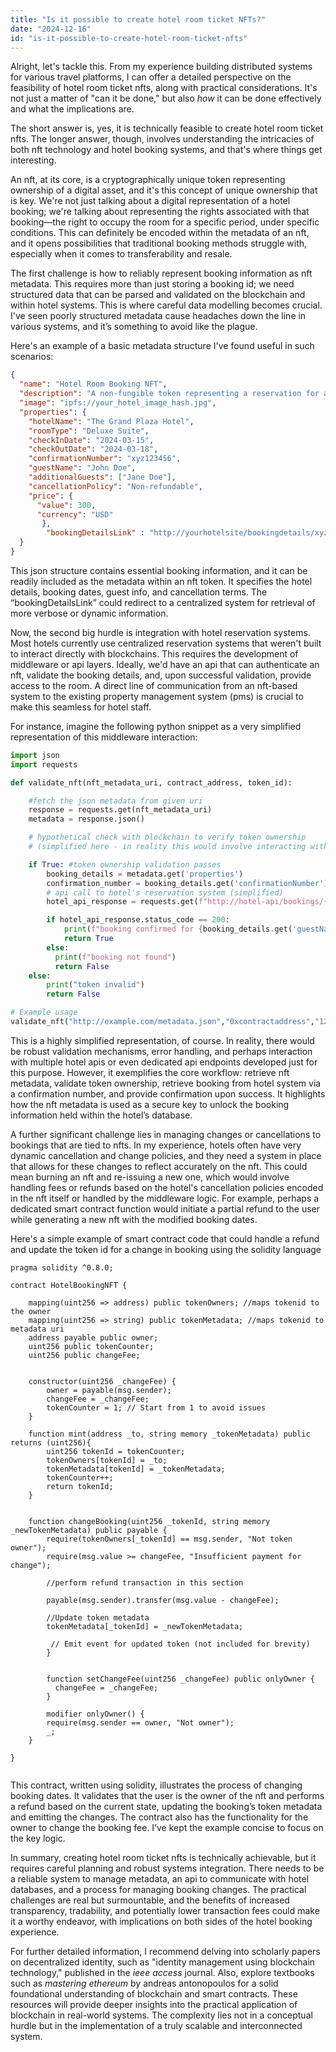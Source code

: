 ```yaml
---
title: "Is it possible to create hotel room ticket NFTs?"
date: "2024-12-16"
id: "is-it-possible-to-create-hotel-room-ticket-nfts"
---
```


Alright, let's tackle this. From my experience building distributed systems for various travel platforms, I can offer a detailed perspective on the feasibility of hotel room ticket nfts, along with practical considerations. It's not just a matter of "can it be done," but also *how* it can be done effectively and what the implications are.

The short answer is, yes, it is technically feasible to create hotel room ticket nfts. The longer answer, though, involves understanding the intricacies of both nft technology and hotel booking systems, and that's where things get interesting.

An nft, at its core, is a cryptographically unique token representing ownership of a digital asset, and it's this concept of unique ownership that is key. We're not just talking about a digital representation of a hotel booking; we're talking about representing the rights associated with that booking—the right to occupy the room for a specific period, under specific conditions. This can definitely be encoded within the metadata of an nft, and it opens possibilities that traditional booking methods struggle with, especially when it comes to transferability and resale.

The first challenge is how to reliably represent booking information as nft metadata. This requires more than just storing a booking id; we need structured data that can be parsed and validated on the blockchain and within hotel systems. This is where careful data modelling becomes crucial. I've seen poorly structured metadata cause headaches down the line in various systems, and it’s something to avoid like the plague.

Here's an example of a basic metadata structure I've found useful in such scenarios:

```json
{
  "name": "Hotel Room Booking NFT",
  "description": "A non-fungible token representing a reservation for a hotel room.",
  "image": "ipfs://your_hotel_image_hash.jpg",
  "properties": {
    "hotelName": "The Grand Plaza Hotel",
    "roomType": "Deluxe Suite",
    "checkInDate": "2024-03-15",
    "checkOutDate": "2024-03-18",
    "confirmationNumber": "xyz123456",
    "guestName": "John Doe",
    "additionalGuests": ["Jane Doe"],
    "cancellationPolicy": "Non-refundable",
    "price": {
      "value": 300,
      "currency": "USD"
       },
        "bookingDetailsLink" : "http://yourhotelsite/bookingdetails/xyz123456"
  }
}

```

This json structure contains essential booking information, and it can be readily included as the metadata within an nft token. It specifies the hotel details, booking dates, guest info, and cancellation terms. The “bookingDetailsLink” could redirect to a centralized system for retrieval of more verbose or dynamic information.

Now, the second big hurdle is integration with hotel reservation systems. Most hotels currently use centralized reservation systems that weren't built to interact directly with blockchains. This requires the development of middleware or api layers. Ideally, we'd have an api that can authenticate an nft, validate the booking details, and, upon successful validation, provide access to the room. A direct line of communication from an nft-based system to the existing property management system (pms) is crucial to make this seamless for hotel staff.

For instance, imagine the following python snippet as a very simplified representation of this middleware interaction:

```python
import json
import requests

def validate_nft(nft_metadata_uri, contract_address, token_id):

    #fetch the json metadata from given uri
    response = requests.get(nft_metadata_uri)
    metadata = response.json()

    # hypothetical check with blockchain to verify token ownership
    # (simplified here - in reality this would involve interacting with the blockchain api and the contract)

    if True: #token ownership validation passes
        booking_details = metadata.get('properties')
        confirmation_number = booking_details.get('confirmationNumber')
        # api call to hotel's reservation system (simplified)
        hotel_api_response = requests.get(f"http://hotel-api/bookings/{confirmation_number}")

        if hotel_api_response.status_code == 200:
            print(f"booking confirmed for {booking_details.get('guestName')}")
            return True
        else:
          print(f"booking not found")
          return False
    else:
        print("token invalid")
        return False

# Example usage
validate_nft("http://example.com/metadata.json","0xcontractaddress","123")

```

This is a highly simplified representation, of course. In reality, there would be robust validation mechanisms, error handling, and perhaps interaction with multiple hotel apis or even dedicated api endpoints developed just for this purpose. However, it exemplifies the core workflow: retrieve nft metadata, validate token ownership, retrieve booking from hotel system via a confirmation number, and provide confirmation upon success. It highlights how the nft metadata is used as a secure key to unlock the booking information held within the hotel’s database.

A further significant challenge lies in managing changes or cancellations to bookings that are tied to nfts. In my experience, hotels often have very dynamic cancellation and change policies, and they need a system in place that allows for these changes to reflect accurately on the nft. This could mean burning an nft and re-issuing a new one, which would involve handling fees or refunds based on the hotel's cancellation policies encoded in the nft itself or handled by the middleware logic. For example, perhaps a dedicated smart contract function would initiate a partial refund to the user while generating a new nft with the modified booking dates.

Here's a simple example of smart contract code that could handle a refund and update the token id for a change in booking using the solidity language

```solidity
pragma solidity ^0.8.0;

contract HotelBookingNFT {

    mapping(uint256 => address) public tokenOwners; //maps tokenid to the owner
    mapping(uint256 => string) public tokenMetadata; //maps tokenid to metadata uri
    address payable public owner;
    uint256 public tokenCounter;
    uint256 public changeFee;


    constructor(uint256 _changeFee) {
        owner = payable(msg.sender);
        changeFee = _changeFee;
        tokenCounter = 1; // Start from 1 to avoid issues
    }

    function mint(address _to, string memory _tokenMetadata) public returns (uint256){
        uint256 tokenId = tokenCounter;
        tokenOwners[tokenId] = _to;
        tokenMetadata[tokenId] = _tokenMetadata;
        tokenCounter++;
        return tokenId;
    }


    function changeBooking(uint256 _tokenId, string memory _newTokenMetadata) public payable {
        require(tokenOwners[_tokenId] == msg.sender, "Not token owner");
        require(msg.value >= changeFee, "Insufficient payment for change");

        //perform refund transaction in this section

        payable(msg.sender).transfer(msg.value - changeFee);

        //Update token metadata
        tokenMetadata[_tokenId] = _newTokenMetadata;

         // Emit event for updated token (not included for brevity)
        }


        function setChangeFee(uint256 _changeFee) public onlyOwner {
          changeFee = _changeFee;
        }

        modifier onlyOwner() {
        require(msg.sender == owner, "Not owner");
        _;
    }

}


```

This contract, written using solidity, illustrates the process of changing booking dates. It validates that the user is the owner of the nft and performs a refund based on the current state, updating the booking’s token metadata and emitting the changes. The contract also has the functionality for the owner to change the booking fee. I’ve kept the example concise to focus on the key logic.

In summary, creating hotel room ticket nfts is technically achievable, but it requires careful planning and robust systems integration. There needs to be a reliable system to manage metadata, an api to communicate with hotel databases, and a process for managing booking changes. The practical challenges are real but surmountable, and the benefits of increased transparency, tradability, and potentially lower transaction fees could make it a worthy endeavor, with implications on both sides of the hotel booking experience.

For further detailed information, I recommend delving into scholarly papers on decentralized identity, such as "identity management using blockchain technology," published in the *ieee access* journal. Also, explore textbooks such as *mastering ethereum* by andreas antonopoulos for a solid foundational understanding of blockchain and smart contracts. These resources will provide deeper insights into the practical application of blockchain in real-world systems. The complexity lies not in a conceptual hurdle but in the implementation of a truly scalable and interconnected system.
